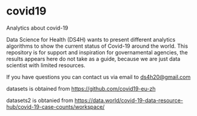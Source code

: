 # covid19
Analytics about covid-19

Data Science for Health (DS4H) wants to present different analytics algorithms to show the current status of Covid-19 around the world.
This repository is for support and inspiration for governamental agencies, the results appears here do not take as a guide, because we are just data scientist with limited resources.

If you have questions you can contact us via email to ds4h20@gmail.com

datasets is obtained from https://github.com/covid19-eu-zh

datasets2 is obtanied from https://data.world/covid-19-data-resource-hub/covid-19-case-counts/workspace/
